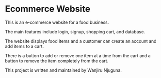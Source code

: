 # Ecommerce Website
This is an e-commerce website for a food business.

The main features include login, signup, shopping cart, and database.

The website displays food items and a customer can create an account and add items to a cart.

There is a button to add or remove one item at a time from the cart and a button to remove the item completely from the cart.

This project is written and maintained by Wanjiru Njuguna.
